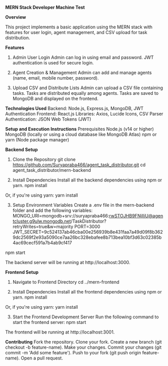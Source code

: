 **MERN Stack Developer Machine Test**

**Overview**

This project implements a basic application using the MERN stack with features for user login, agent management, and CSV upload for task distribution.

**Features**
1. Admin User Login
Admin can log in using email and password.
JWT authentication is used for secure login.

2. Agent Creation & Management
Admin can add and manage agents (name, email, mobile number, password).

3. Upload CSV and Distribute Lists
Admin can upload a CSV file containing tasks.
Tasks are distributed equally among agents.
Tasks are saved to MongoDB and displayed on the frontend.

**Technologies Used**
Backend: Node.js, Express.js, MongoDB, JWT Authentication
Frontend: React.js
Libraries: Axios, Lucide Icons, CSV Parser
Authentication: JSON Web Tokens (JWT)

**Setup and Execution Instructions**
Prerequisites
Node.js (v14 or higher)
MongoDB (locally or using a cloud database like MongoDB Atlas)
npm or yarn (Node package manager)

**Backend Setup**
1. Clone the Repository
git clone https://github.com/Suryapraba466/agent_task_distributor.git
cd agent_task_distributor/mern-backend

2. Install Dependencies
Install all the backend dependencies using npm or yarn.
npm install

Or, if you're using yarn:
yarn install

3. Setup Environment Variables
Create a .env file in the mern-backend folder and add the following variables:
MONGO_URI=mongodb+srv://suryapraba466:rwSTOJHB9FNjIliU@agentcluster.g9ulw.mongodb.net/TaskDistributor?retryWrites=true&w=majority
PORT=3000
JWT_SECRET=9c524137ab46cba00e256939b8e431faa7a49d09f8b3629dc2569f2e93a5090ce7aa26bc328ebafee8b713bea10bf3d63c02385b4ac69cecf591a7b4ab9cf417

npm start

The backend server will be running at http://localhost:3000.

**Frontend Setup**
1. Navigate to Frontend Directory
cd ../mern-frontend

2. Install Dependencies
Install all the frontend dependencies using npm or yarn.
npm install

Or, if you're using yarn:
yarn install

3. Start the Frontend Development Server
Run the following command to start the frontend server:
npm start

The frontend will be running at http://localhost:3001.

**Contributing**
Fork the repository.
Clone your fork.
Create a new branch (git checkout -b feature-name).
Make your changes.
Commit your changes (git commit -m 'Add some feature').
Push to your fork (git push origin feature-name).
Open a pull request.
